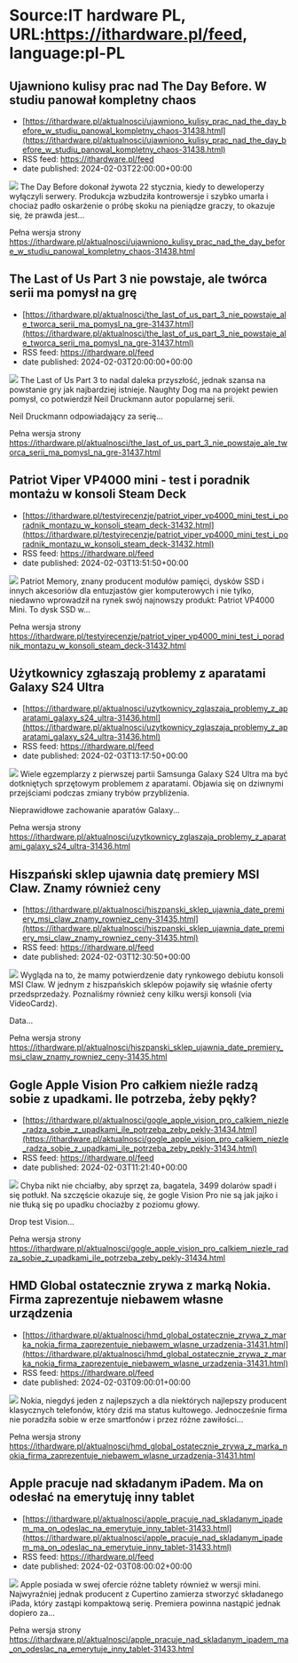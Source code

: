 # Source:IT hardware PL, URL:https://ithardware.pl/feed, language:pl-PL

## Ujawniono kulisy prac nad The Day Before. W studiu panował kompletny chaos
 - [https://ithardware.pl/aktualnosci/ujawniono_kulisy_prac_nad_the_day_before_w_studiu_panowal_kompletny_chaos-31438.html](https://ithardware.pl/aktualnosci/ujawniono_kulisy_prac_nad_the_day_before_w_studiu_panowal_kompletny_chaos-31438.html)
 - RSS feed: https://ithardware.pl/feed
 - date published: 2024-02-03T22:00:00+00:00

<img src="https://ithardware.pl/artykuly/min/31438_1.jpg" />            The Day Before dokonał żywota 22 stycznia, kiedy to deweloperzy wyłączyli serwery. Produkcja wzbudziła kontrowersje i szybko umarła i chociaż padło oskarżenie o pr&oacute;bę skoku na pieniądze graczy, to okazuje się, że prawda jest...
            <p>Pełna wersja strony <a href="https://ithardware.pl/aktualnosci/ujawniono_kulisy_prac_nad_the_day_before_w_studiu_panowal_kompletny_chaos-31438.html">https://ithardware.pl/aktualnosci/ujawniono_kulisy_prac_nad_the_day_before_w_studiu_panowal_kompletny_chaos-31438.html</a></p>

## The Last of Us Part 3 nie powstaje, ale twórca serii ma pomysł na grę
 - [https://ithardware.pl/aktualnosci/the_last_of_us_part_3_nie_powstaje_ale_tworca_serii_ma_pomysl_na_gre-31437.html](https://ithardware.pl/aktualnosci/the_last_of_us_part_3_nie_powstaje_ale_tworca_serii_ma_pomysl_na_gre-31437.html)
 - RSS feed: https://ithardware.pl/feed
 - date published: 2024-02-03T20:00:00+00:00

<img src="https://ithardware.pl/artykuly/min/31437_1.jpg" />            The Last of Us Part 3 to nadal daleka przyszłość, jednak szansa na powstanie gry jak najbardziej istnieje. Naughty Dog ma na projekt pewien pomysł, co potwierdził&nbsp;Neil Druckmann autor popularnej serii.

Neil Druckmann odpowiadający za serię...
            <p>Pełna wersja strony <a href="https://ithardware.pl/aktualnosci/the_last_of_us_part_3_nie_powstaje_ale_tworca_serii_ma_pomysl_na_gre-31437.html">https://ithardware.pl/aktualnosci/the_last_of_us_part_3_nie_powstaje_ale_tworca_serii_ma_pomysl_na_gre-31437.html</a></p>

## Patriot Viper VP4000 mini - test i poradnik montażu w konsoli Steam Deck
 - [https://ithardware.pl/testyirecenzje/patriot_viper_vp4000_mini_test_i_poradnik_montazu_w_konsoli_steam_deck-31432.html](https://ithardware.pl/testyirecenzje/patriot_viper_vp4000_mini_test_i_poradnik_montazu_w_konsoli_steam_deck-31432.html)
 - RSS feed: https://ithardware.pl/feed
 - date published: 2024-02-03T13:51:50+00:00

<img src="https://ithardware.pl/artykuly/min/31432_1.jpg" />            Patriot Memory, znany producent moduł&oacute;w pamięci, dysk&oacute;w SSD i innych akcesori&oacute;w dla entuzjast&oacute;w gier komputerowych i nie tylko, niedawno wprowadził na rynek sw&oacute;j najnowszy produkt: Patriot VP4000 Mini. To dysk SSD w...
            <p>Pełna wersja strony <a href="https://ithardware.pl/testyirecenzje/patriot_viper_vp4000_mini_test_i_poradnik_montazu_w_konsoli_steam_deck-31432.html">https://ithardware.pl/testyirecenzje/patriot_viper_vp4000_mini_test_i_poradnik_montazu_w_konsoli_steam_deck-31432.html</a></p>

## Użytkownicy zgłaszają problemy z aparatami Galaxy S24 Ultra
 - [https://ithardware.pl/aktualnosci/uzytkownicy_zglaszaja_problemy_z_aparatami_galaxy_s24_ultra-31436.html](https://ithardware.pl/aktualnosci/uzytkownicy_zglaszaja_problemy_z_aparatami_galaxy_s24_ultra-31436.html)
 - RSS feed: https://ithardware.pl/feed
 - date published: 2024-02-03T13:17:50+00:00

<img src="https://ithardware.pl/artykuly/min/31436_1.jpg" />            Wiele egzemplarzy z pierwszej partii Samsunga Galaxy S24 Ultra ma być dotkniętych sprzętowym problemem z aparatami. Objawia się on dziwnymi przejściami podczas zmiany tryb&oacute;w przybliżenia.

Nieprawidłowe zachowanie aparat&oacute;w Galaxy...
            <p>Pełna wersja strony <a href="https://ithardware.pl/aktualnosci/uzytkownicy_zglaszaja_problemy_z_aparatami_galaxy_s24_ultra-31436.html">https://ithardware.pl/aktualnosci/uzytkownicy_zglaszaja_problemy_z_aparatami_galaxy_s24_ultra-31436.html</a></p>

## Hiszpański sklep ujawnia datę premiery MSI Claw. Znamy również ceny
 - [https://ithardware.pl/aktualnosci/hiszpanski_sklep_ujawnia_date_premiery_msi_claw_znamy_rowniez_ceny-31435.html](https://ithardware.pl/aktualnosci/hiszpanski_sklep_ujawnia_date_premiery_msi_claw_znamy_rowniez_ceny-31435.html)
 - RSS feed: https://ithardware.pl/feed
 - date published: 2024-02-03T12:30:50+00:00

<img src="https://ithardware.pl/artykuly/min/31435_1.jpg" />            Wygląda na to, że mamy potwierdzenie daty rynkowego debiutu konsoli MSI Claw. W jednym z hiszpańskich sklep&oacute;w pojawiły się właśnie oferty przedsprzedaży. Poznaliśmy r&oacute;wnież ceny kilku wersji konsoli (via VideoCardz).

Data...
            <p>Pełna wersja strony <a href="https://ithardware.pl/aktualnosci/hiszpanski_sklep_ujawnia_date_premiery_msi_claw_znamy_rowniez_ceny-31435.html">https://ithardware.pl/aktualnosci/hiszpanski_sklep_ujawnia_date_premiery_msi_claw_znamy_rowniez_ceny-31435.html</a></p>

## Gogle Apple Vision Pro całkiem nieźle radzą sobie z upadkami. Ile potrzeba, żeby pękły?
 - [https://ithardware.pl/aktualnosci/gogle_apple_vision_pro_calkiem_niezle_radza_sobie_z_upadkami_ile_potrzeba_zeby_pekly-31434.html](https://ithardware.pl/aktualnosci/gogle_apple_vision_pro_calkiem_niezle_radza_sobie_z_upadkami_ile_potrzeba_zeby_pekly-31434.html)
 - RSS feed: https://ithardware.pl/feed
 - date published: 2024-02-03T11:21:40+00:00

<img src="https://ithardware.pl/artykuly/min/31434_1.jpg" />            Chyba nikt nie chciałby, aby sprzęt za, bagatela, 3499 dolar&oacute;w spadł i się potłukł. Na szczęście okazuje się, że gogle Vision Pro nie są jak jajko i nie tłuką się po upadku chociażby z poziomu głowy.

Drop test Vision...
            <p>Pełna wersja strony <a href="https://ithardware.pl/aktualnosci/gogle_apple_vision_pro_calkiem_niezle_radza_sobie_z_upadkami_ile_potrzeba_zeby_pekly-31434.html">https://ithardware.pl/aktualnosci/gogle_apple_vision_pro_calkiem_niezle_radza_sobie_z_upadkami_ile_potrzeba_zeby_pekly-31434.html</a></p>

## HMD Global ostatecznie zrywa z marką Nokia. Firma zaprezentuje niebawem własne urządzenia
 - [https://ithardware.pl/aktualnosci/hmd_global_ostatecznie_zrywa_z_marka_nokia_firma_zaprezentuje_niebawem_wlasne_urzadzenia-31431.html](https://ithardware.pl/aktualnosci/hmd_global_ostatecznie_zrywa_z_marka_nokia_firma_zaprezentuje_niebawem_wlasne_urzadzenia-31431.html)
 - RSS feed: https://ithardware.pl/feed
 - date published: 2024-02-03T09:00:01+00:00

<img src="https://ithardware.pl/artykuly/min/31431_1.jpg" />            Nokia, niegdyś jeden z najlepszych a dla niekt&oacute;rych najlepszy producent klasycznych telefon&oacute;w, kt&oacute;ry dziś ma status kultowego. Jednocześnie firma nie poradziła sobie w erze smartfon&oacute;w i przez r&oacute;żne zawiłości...
            <p>Pełna wersja strony <a href="https://ithardware.pl/aktualnosci/hmd_global_ostatecznie_zrywa_z_marka_nokia_firma_zaprezentuje_niebawem_wlasne_urzadzenia-31431.html">https://ithardware.pl/aktualnosci/hmd_global_ostatecznie_zrywa_z_marka_nokia_firma_zaprezentuje_niebawem_wlasne_urzadzenia-31431.html</a></p>

## Apple pracuje nad składanym iPadem. Ma on odesłać na emerytuję inny tablet
 - [https://ithardware.pl/aktualnosci/apple_pracuje_nad_skladanym_ipadem_ma_on_odeslac_na_emerytuje_inny_tablet-31433.html](https://ithardware.pl/aktualnosci/apple_pracuje_nad_skladanym_ipadem_ma_on_odeslac_na_emerytuje_inny_tablet-31433.html)
 - RSS feed: https://ithardware.pl/feed
 - date published: 2024-02-03T08:00:02+00:00

<img src="https://ithardware.pl/artykuly/min/31433_1.jpg" />            Apple posiada w swej ofercie r&oacute;żne tablety r&oacute;wnież w wersji mini. Najwyraźniej jednak producent z Cupertino zamierza stworzyć składanego iPada, kt&oacute;ry zastąpi kompaktową serię. Premiera powinna nastąpić jednak dopiero za...
            <p>Pełna wersja strony <a href="https://ithardware.pl/aktualnosci/apple_pracuje_nad_skladanym_ipadem_ma_on_odeslac_na_emerytuje_inny_tablet-31433.html">https://ithardware.pl/aktualnosci/apple_pracuje_nad_skladanym_ipadem_ma_on_odeslac_na_emerytuje_inny_tablet-31433.html</a></p>

